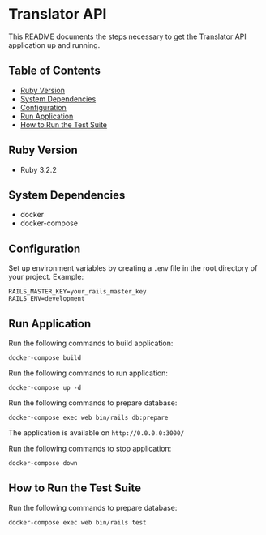 # Translator API

This README documents the steps necessary to get the Translator API application up and running.

## Table of Contents

- [Ruby Version](#ruby-version)
- [System Dependencies](#system-dependencies)
- [Configuration](#configuration)
- [Run Application](#run-application)
- [How to Run the Test Suite](#how-to-run-the-test-suite)

## Ruby Version

- Ruby 3.2.2

## System Dependencies

- docker
- docker-compose

## Configuration

Set up environment variables by creating a `.env` file in the root directory of your project. Example:

```
RAILS_MASTER_KEY=your_rails_master_key
RAILS_ENV=development
```

## Run Application

Run the following commands to build application:

```
docker-compose build
```

Run the following commands to run application:

```
docker-compose up -d
```

Run the following commands to prepare database:

```
docker-compose exec web bin/rails db:prepare
```

The application is available on `http://0.0.0.0:3000/`

Run the following commands to stop application:

```
docker-compose down
```

## How to Run the Test Suite

Run the following commands to prepare database:

```
docker-compose exec web bin/rails test
```